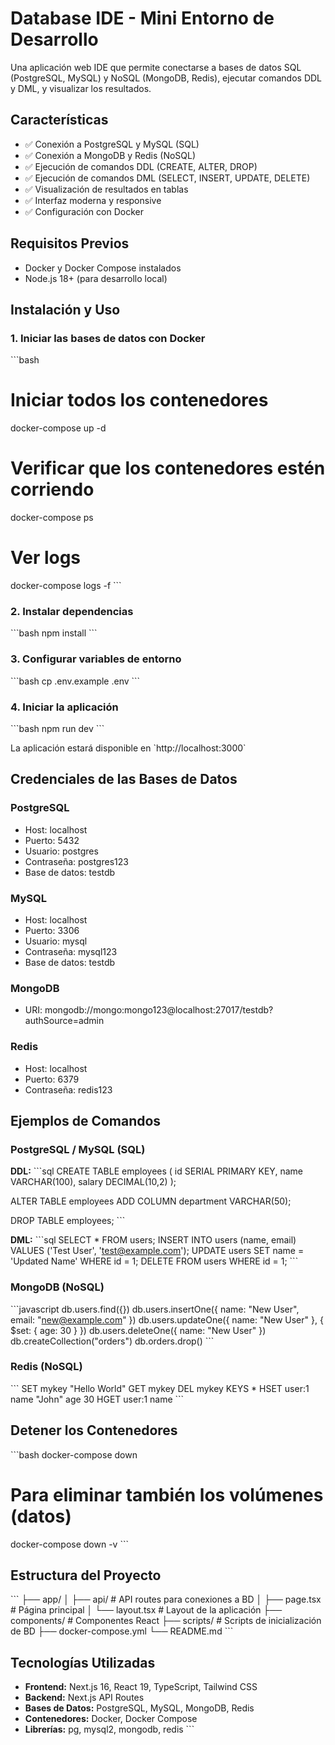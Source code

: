 # Database IDE - Mini Entorno de Desarrollo

Una aplicación web IDE que permite conectarse a bases de datos SQL (PostgreSQL, MySQL) y NoSQL (MongoDB, Redis), ejecutar comandos DDL y DML, y visualizar los resultados.

## Características

- ✅ Conexión a PostgreSQL y MySQL (SQL)
- ✅ Conexión a MongoDB y Redis (NoSQL)
- ✅ Ejecución de comandos DDL (CREATE, ALTER, DROP)
- ✅ Ejecución de comandos DML (SELECT, INSERT, UPDATE, DELETE)
- ✅ Visualización de resultados en tablas
- ✅ Interfaz moderna y responsive
- ✅ Configuración con Docker

## Requisitos Previos

- Docker y Docker Compose instalados
- Node.js 18+ (para desarrollo local)

## Instalación y Uso

### 1. Iniciar las bases de datos con Docker

\`\`\`bash
# Iniciar todos los contenedores
docker-compose up -d

# Verificar que los contenedores estén corriendo
docker-compose ps

# Ver logs
docker-compose logs -f
\`\`\`

### 2. Instalar dependencias

\`\`\`bash
npm install
\`\`\`

### 3. Configurar variables de entorno

\`\`\`bash
cp .env.example .env
\`\`\`

### 4. Iniciar la aplicación

\`\`\`bash
npm run dev
\`\`\`

La aplicación estará disponible en \`http://localhost:3000\`

## Credenciales de las Bases de Datos

### PostgreSQL
- Host: localhost
- Puerto: 5432
- Usuario: postgres
- Contraseña: postgres123
- Base de datos: testdb

### MySQL
- Host: localhost
- Puerto: 3306
- Usuario: mysql
- Contraseña: mysql123
- Base de datos: testdb

### MongoDB
- URI: mongodb://mongo:mongo123@localhost:27017/testdb?authSource=admin

### Redis
- Host: localhost
- Puerto: 6379
- Contraseña: redis123

## Ejemplos de Comandos

### PostgreSQL / MySQL (SQL)

**DDL:**
\`\`\`sql
CREATE TABLE employees (
    id SERIAL PRIMARY KEY,
    name VARCHAR(100),
    salary DECIMAL(10,2)
);

ALTER TABLE employees ADD COLUMN department VARCHAR(50);

DROP TABLE employees;
\`\`\`

**DML:**
\`\`\`sql
SELECT * FROM users;
INSERT INTO users (name, email) VALUES ('Test User', 'test@example.com');
UPDATE users SET name = 'Updated Name' WHERE id = 1;
DELETE FROM users WHERE id = 1;
\`\`\`

### MongoDB (NoSQL)

\`\`\`javascript
db.users.find({})
db.users.insertOne({ name: "New User", email: "new@example.com" })
db.users.updateOne({ name: "New User" }, { $set: { age: 30 } })
db.users.deleteOne({ name: "New User" })
db.createCollection("orders")
db.orders.drop()
\`\`\`

### Redis (NoSQL)

\`\`\`
SET mykey "Hello World"
GET mykey
DEL mykey
KEYS *
HSET user:1 name "John" age 30
HGET user:1 name
\`\`\`

## Detener los Contenedores

\`\`\`bash
docker-compose down

# Para eliminar también los volúmenes (datos)
docker-compose down -v
\`\`\`

## Estructura del Proyecto

\`\`\`
├── app/
│   ├── api/          # API routes para conexiones a BD
│   ├── page.tsx      # Página principal
│   └── layout.tsx    # Layout de la aplicación
├── components/       # Componentes React
├── scripts/          # Scripts de inicialización de BD
├── docker-compose.yml
└── README.md
\`\`\`

## Tecnologías Utilizadas

- **Frontend:** Next.js 16, React 19, TypeScript, Tailwind CSS
- **Backend:** Next.js API Routes
- **Bases de Datos:** PostgreSQL, MySQL, MongoDB, Redis
- **Contenedores:** Docker, Docker Compose
- **Librerías:** pg, mysql2, mongodb, redis
\`\`\`
